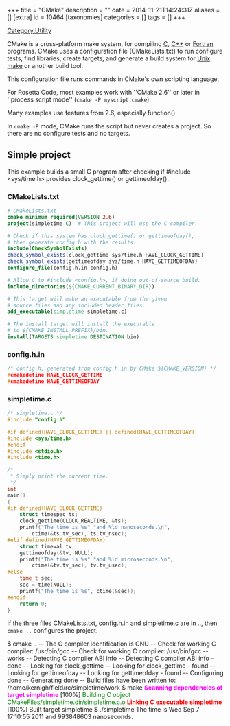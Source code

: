 +++
title = "CMake"
description = ""
date = 2014-11-21T14:24:31Z
aliases = []
[extra]
id = 10464
[taxonomies]
categories = []
tags = []
+++

[Category:Utility](https://rosettacode.org/wiki/Category:Utility)

CMake is a cross-platform make system, for compiling [C](https://rosettacode.org/wiki/C), [C++](https://rosettacode.org/wiki/C++) or [Fortran](https://rosettacode.org/wiki/Fortran) programs.
CMake uses a configuration file (CMakeLists.txt) to run configure tests,
find libraries, create targets, and generate a build system for
[Unix make](https://rosettacode.org/wiki/make) or another build tool.

This configuration file runs commands in CMake's own scripting language.

For Rosetta Code, most examples work with ''CMake 2.6'' or later
in ''process script mode'' (<code>cmake -P myscript.cmake</code>).

Many examples use features from 2.6, especially function().

In <code>cmake -P</code> mode, CMake runs the script but never creates a project.
So there are no configure tests and no targets.

## Simple project
This example builds a small C program after checking if #include <sys/time.h> provides clock_gettime() or gettimeofday().


### CMakeLists.txt


```cmake
# CMakeLists.txt
cmake_minimum_required(VERSION 2.6)
project(simpletime C)  # This project will use the C compiler.

# Check if this system has clock_gettime() or gettimeofday(),
# then generate config.h with the results.
include(CheckSymbolExists)
check_symbol_exists(clock_gettime sys/time.h HAVE_CLOCK_GETTIME)
check_symbol_exists(gettimeofday sys/time.h HAVE_GETTIMEOFDAY)
configure_file(config.h.in config.h)

# Allow C to #include <config.h>, if doing out-of-source build.
include_directories(${CMAKE_CURRENT_BINARY_DIR})

# This target will make an executable from the given
# source files and any included header files.
add_executable(simpletime simpletime.c)

# The install target will install the executable
# to ${CMAKE_INSTALL_PREFIX}/bin.
install(TARGETS simpletime DESTINATION bin)
```



### config.h.in


```c
/* config.h, generated from config.h.in by CMake ${CMAKE_VERSION} */
#cmakedefine HAVE_CLOCK_GETTIME
#cmakedefine HAVE_GETTIMEOFDAY
```



### simpletime.c


```c
/* simpletime.c */
#include "config.h"

#if defined(HAVE_CLOCK_GETTIME) || defined(HAVE_GETTIMEOFDAY)
#include <sys/time.h>
#endif
#include <stdio.h>
#include <time.h>

/*
 * Simply print the current time.
 */
int
main()
{
#if defined(HAVE_CLOCK_GETTIME)
	struct timespec ts;
	clock_gettime(CLOCK_REALTIME, &ts);
	printf("The time is %s" "and %ld nanoseconds.\n",
	    ctime(&ts.tv_sec), ts.tv_nsec);
#elif defined(HAVE_GETTIMEOFDAY)
	struct timeval tv;
	gettimeofday(&tv, NULL);
	printf("The time is %s" "and %ld microseconds.\n",
	    ctime(&tv.tv_sec), tv.tv_usec);
#else
	time_t sec;
	sec = time(NULL);
	printf("The time is %s", ctime(&sec));
#endif
	return 0;
}
```


If the three files CMakeLists.txt, config.h.in and simpletime.c are in ..,
then <code>cmake ..</code> configures the project.

 $ cmake ..
 -- The C compiler identification is GNU
 -- Check for working C compiler: /usr/bin/gcc
 -- Check for working C compiler: /usr/bin/gcc -- works
 -- Detecting C compiler ABI info
 -- Detecting C compiler ABI info - done
 -- Looking for clock_gettime
 -- Looking for clock_gettime - found
 -- Looking for gettimeofday
 -- Looking for gettimeofday - found
 -- Configuring done
 -- Generating done
 -- Build files have been written to: /home/kernigh/field/rc/simpletime/work
 $ make
 <b style="color: magenta;">Scanning dependencies of target simpletime</b>
 [100%] <span style="color: green;">Building C object CMakeFiles/simpletime.dir/simpletime.c.o</span>
 <b style="color: red;">Linking C executable simpletime</b>
 [100%] Built target simpletime
 $ ./simpletime
 The time is Wed Sep  7 17:10:55 2011
 and 993848603 nanoseconds.
